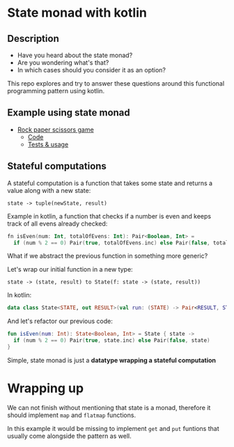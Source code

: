 # State monad with kotlin

## Description

- Have you heard about the state monad? 
- Are you wondering what's that? 
- In which cases should you consider it as an option? 

This repo explores and try to answer these questions around this functional programming pattern using kotlin.

## Example using state monad

- [Rock paper scissors game](https://en.wikipedia.org/wiki/Rock_paper_scissors) 
  - [Code](src/main/kotlin/example/RockPaperScissors.kt)
  - [Tests & usage](src/test/kotlin/example/RockPaperScissorsTest.kt)


## Stateful computations

A stateful computation is a function that takes some state and returns a value along with a new state:

`state -> tuple(newState, result)`

Example in kotlin, a function that checks if a number is even and keeps track of all evens already checked:

```kotlin
fn isEven(num: Int, totalOfEvens: Int): Pair<Boolean, Int> = 
  if (num % 2 == 0) Pair(true, totalOfEvens.inc) else Pair(false, totalOfEvens) 
```

What if we abstract the previous function in something more generic?

Let's wrap our initial function in a new type:

```shell
state -> (state, result) to State(f: state -> (state, result))
```

In kotlin:

```kotlin
data class State<STATE, out RESULT>(val run: (STATE) -> Pair<RESULT, STATE>)
```

And let's refactor our previous code:

```kotlin
fun isEven(num: Int): State<Boolean, Int> = State { state -> 
  if (num % 2 == 0) Pair(true, state.inc) else Pair(false, state)
}
```

Simple, state monad is just a **datatype wrapping a stateful computation**

# Wrapping up

We can not finish without mentioning that state is a monad, therefore it should implement `map` and `flatmap` functions.

In this example it would be missing to implement `get` and `put` funtions that usually come alongside the pattern as well.
